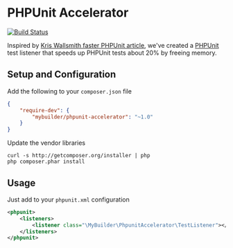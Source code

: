 PHPUnit Accelerator
===================
[![Build Status](https://secure.travis-ci.org/mybuilder/phpunit-accelerator.svg?branch=master)](http://travis-ci.org/mybuilder/phpunit-accelerator)

Inspired by [Kris Wallsmith faster PHPUnit article](http://kriswallsmith.net/post/18029585104/faster-phpunit), we've created a [PHPUnit](http://phpunit.de) test listener that speeds up PHPUnit tests about 20% by freeing memory.

Setup and Configuration
-----------------------
Add the following to your `composer.json` file
```json
{
    "require-dev": {
        "mybuilder/phpunit-accelerator": "~1.0"
    }
}
```

Update the vendor libraries

    curl -s http://getcomposer.org/installer | php
    php composer.phar install

Usage
-----
Just add to your `phpunit.xml` configuration
```xml
<phpunit>
    <listeners>
        <listener class="\MyBuilder\PhpunitAccelerator\TestListener"></listener>
    </listeners>
</phpunit>
```
